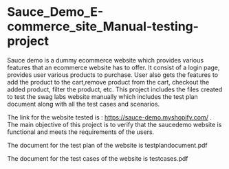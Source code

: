  # Sauce_Demo_E-commerce_site_Manual-testing-project
Sauce demo is a dummy ecommerce website which provides various features that an ecommerce website has to offer. It consist of  a login page, provides user various products to purchase. User also gets the features to add the product to the cart,remove product from the cart, checkout the added product, filter the product, etc. This project includes the files created to test the swag labs website manually which includes the test plan document along with all the test cases and scenarios. 

The link for the website tested is : https://sauce-demo.myshopify.com/ .
The main objective of this project is to verify that the saucedemo website is functional and meets the requirements of the users.

The document for the test plan of the website is testplandocument.pdf

The document for the test cases of the website is testcases.pdf
